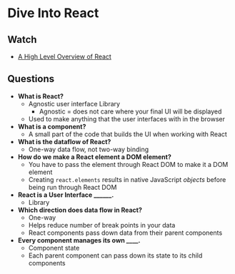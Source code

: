 # Dive Into React

## Watch

* [A High Level Overview of React](https://www.youtube.com/watch?v=FRjlF74_EZk)

## Questions

* **What is React?**
  * Agnostic user interface Library
    * Agnostic = does not care where your final UI will be displayed
  * Used to make anything that the user interfaces with in the browser
* **What is a component?**
  * A small part of the code that builds the UI when working with React
* **What is the dataflow of React?**
  * One-way data flow, not two-way binding
* **How do we make a React element a DOM element?**
  * You have to pass the element through React DOM to make it a DOM element
  * Creating `react.elements` results in native JavaScript *objects* before being run through React DOM
* **React is a User Interface ______.**
  * Library
* **Which direction does data flow in React?**
  * One-way
  * Helps reduce number of break points in your data
  * React components pass down data from their parent components
* **Every component manages its own ____.**
  * Component state
  * Each parent component can pass down its state to its child components
